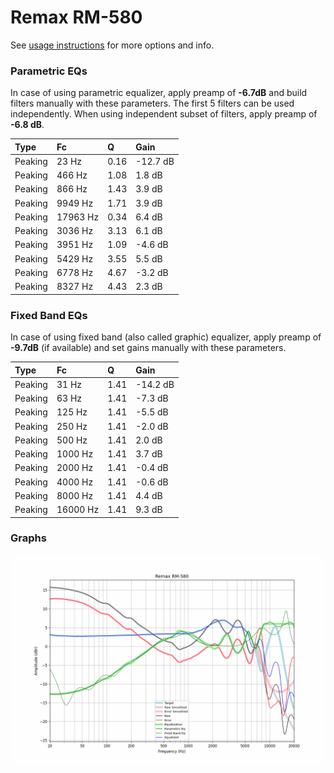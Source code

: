 # Remax RM-580
See [usage instructions](https://github.com/jaakkopasanen/AutoEq#usage) for more options and info.

### Parametric EQs
In case of using parametric equalizer, apply preamp of **-6.7dB** and build filters manually
with these parameters. The first 5 filters can be used independently.
When using independent subset of filters, apply preamp of **-6.8 dB**.

| Type    | Fc       |    Q | Gain     |
|:--------|:---------|:-----|:---------|
| Peaking | 23 Hz    | 0.16 | -12.7 dB |
| Peaking | 466 Hz   | 1.08 | 1.8 dB   |
| Peaking | 866 Hz   | 1.43 | 3.9 dB   |
| Peaking | 9949 Hz  | 1.71 | 3.9 dB   |
| Peaking | 17963 Hz | 0.34 | 6.4 dB   |
| Peaking | 3036 Hz  | 3.13 | 6.1 dB   |
| Peaking | 3951 Hz  | 1.09 | -4.6 dB  |
| Peaking | 5429 Hz  | 3.55 | 5.5 dB   |
| Peaking | 6778 Hz  | 4.67 | -3.2 dB  |
| Peaking | 8327 Hz  | 4.43 | 2.3 dB   |

### Fixed Band EQs
In case of using fixed band (also called graphic) equalizer, apply preamp of **-9.7dB**
(if available) and set gains manually with these parameters.

| Type    | Fc       |    Q | Gain     |
|:--------|:---------|:-----|:---------|
| Peaking | 31 Hz    | 1.41 | -14.2 dB |
| Peaking | 63 Hz    | 1.41 | -7.3 dB  |
| Peaking | 125 Hz   | 1.41 | -5.5 dB  |
| Peaking | 250 Hz   | 1.41 | -2.0 dB  |
| Peaking | 500 Hz   | 1.41 | 2.0 dB   |
| Peaking | 1000 Hz  | 1.41 | 3.7 dB   |
| Peaking | 2000 Hz  | 1.41 | -0.4 dB  |
| Peaking | 4000 Hz  | 1.41 | -0.6 dB  |
| Peaking | 8000 Hz  | 1.41 | 4.4 dB   |
| Peaking | 16000 Hz | 1.41 | 9.3 dB   |

### Graphs
![](./Remax%20RM-580.png)